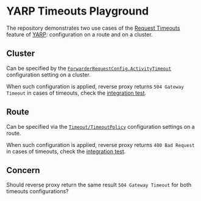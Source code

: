 # YARP Timeouts Playground

The repository demonstrates two use cases of the [Request Timeouts](https://microsoft.github.io/reverse-proxy/articles/timeouts.html) feature of [YARP](https://microsoft.github.io/reverse-proxy/): configuration on a route and on a cluster.

## Cluster

Can be specified by the [`ForwarderRequestConfig.ActivityTimeout`](https://microsoft.github.io/reverse-proxy/articles/http-client-config.html#httprequest) configuration setting on a cluster.

When such configuration is applied, reverse proxy returns `504 Gateway Timeout` in cases of timeouts, check the [integration test](test/Yarp.Timeouts.Playground.Tests/TimeoutsTests.cs#L73).

## Route

Can be specified via the [`Timeout/TimeoutPolicy`](https://microsoft.github.io/reverse-proxy/articles/timeouts.html#configuration) configuration settings on a route.

When such configuration is applied, reverse proxy returns `400 Bad Request` in cases of timeouts, check the [integration test](test/Yarp.Timeouts.Playground.Tests/TimeoutsTests.cs#L105).

## Concern

Should reverse proxy return the same result `504 Gateway Timeout` for both timeouts configurations?